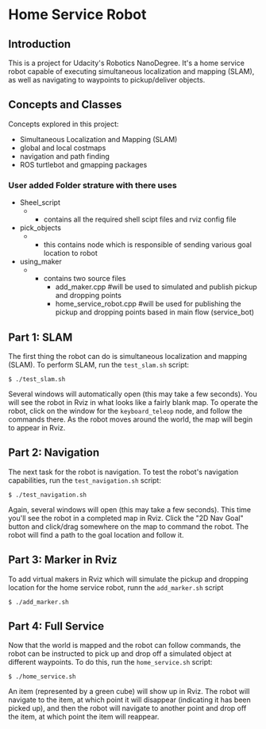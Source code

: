 
# Home Service Robot
## Introduction
This is a project for Udacity's Robotics NanoDegree. It's a home service robot capable of executing simultaneous localization and mapping (SLAM), as well as navigating to waypoints to pickup/deliver objects.

## Concepts and Classes
Concepts explored in this project:

  - Simultaneous Localization and Mapping (SLAM)
  - global and local costmaps
  - navigation and path finding
  - ROS turtlebot and gmapping packages

### User added Folder strature with there uses
* Sheel_script 
  * * contains all the required shell scipt files and rviz config file
* pick_objects
  * * this contains node which is responsible of sending various goal location to robot
* using_maker 
  * * contains two source files 
      * add_maker.cpp #will be used to simulated and publish pickup and dropping points
      * home_service_robot.cpp #will be used for publishing the pickup and dropping points based in main flow (service_bot)



## Part 1: SLAM
The first thing the robot can do is simultaneous localization and mapping (SLAM). To perform SLAM, run the ```test_slam.sh``` script:

```
$ ./test_slam.sh
```

Several windows will automatically open (this may take a few seconds). You will see the robot in Rviz in what looks like a fairly blank map. To operate the robot, click on the window for the ```keyboard_teleop``` node, and follow the commands there. As the robot moves around the world, the map will begin to appear in Rviz.

## Part 2: Navigation
The next task for the robot is navigation. To test the robot's navigation capabilities, run the ```test_navigation.sh``` script:

```
$ ./test_navigation.sh
```

Again, several windows will open (this may take a few seconds). This time you'll see the robot in a completed map in Rviz. Click the "2D Nav Goal" button and click/drag somewhere on the map to command the robot. The robot will find a path to the goal location and follow it.

## Part 3: Marker in Rviz 

To add virtual makers in Rviz which will simulate the pickup and dropping location for the home service robot, runn the ```add_marker.sh``` script  
```
$ ./add_marker.sh
```
## Part 4: Full Service
Now that the world is mapped and the robot can follow commands, the robot can be instructed to pick up and drop off a simulated object at different waypoints. To do this, run the ```home_service.sh``` script:

```
$ ./home_service.sh
```

An item (represented by a green cube) will show up in Rviz. The robot will navigate to the item, at which point it will disappear (indicating it has been picked up), and then the robot will navigate to another point and drop off the item, at which point the item will reappear.
